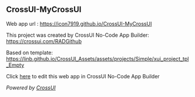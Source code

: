 ## CrossUI-MyCrossUI
Web app url : https://icon7919.github.io/CrossUI-MyCrossUI

This project was created by CrossUI No-Code App Builder: https://crossui.com/RADGithub

Based on template: https://linb.github.io/CrossUI_Assets/assets/projects/Simple/xui_project_tpl_Empty

Click [here](https://crossui.com/RADGithub/#!from=github&owner=icon7919&repo=CrossUI-MyCrossUI) to edit this web app in CrossUI No-Code App Builder

<i>Powered by [CrossUI](https://crossui.com)</i>
